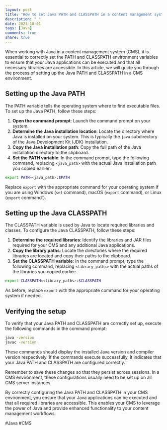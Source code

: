 ```yaml
---
layout: post
title: "How to set Java PATH and CLASSPATH in a content management system"
description: " "
date: 2023-10-01
tags: [Java]
comments: true
share: true
---
```


When working with Java in a content management system (CMS), it is essential to correctly set the PATH and CLASSPATH environment variables to ensure that your Java applications can be executed and that all necessary libraries are accessible. In this article, we will guide you through the process of setting up the Java PATH and CLASSPATH in a CMS environment.

## Setting up the Java PATH
The PATH variable tells the operating system where to find executable files. To set up the Java PATH, follow these steps:

1. **Open the command prompt**: Launch the command prompt on your system.
2. **Determine the Java installation location**: Locate the directory where Java is installed on your system. This is typically the `java` subdirectory of the Java Development Kit (JDK) installation.
3. **Copy the Java installation path**: Copy the full path of the Java installation directory to the clipboard.
4. **Set the PATH variable**: In the command prompt, type the following command, replacing `<java_path>` with the actual Java installation path you copied earlier:

```bash
export PATH=<java_path>:$PATH
```

Replace `export` with the appropriate command for your operating system if you are using Windows (`set` command), macOS (`export` command), or Linux (`export` command`).

## Setting up the Java CLASSPATH
The CLASSPATH variable is used by Java to locate required libraries and classes. To configure the Java CLASSPATH, follow these steps:

1. **Determine the required libraries**: Identify the libraries and JAR files required for your CMS and any additional Java applications.
2. **Copy the library paths**: Locate the directories where the required libraries are located and copy their paths to the clipboard.
3. **Set the CLASSPATH variable**: In the command prompt, type the following command, replacing `<library_paths>` with the actual paths of the libraries you copied earlier:

```bash
export CLASSPATH=<library_paths>:$CLASSPATH
```

As before, replace `export` with the appropriate command for your operating system if needed.

## Verifying the setup
To verify that your Java PATH and CLASSPATH are correctly set up, execute the following commands in the command prompt:

```bash
java -version
javac -version
```

These commands should display the installed Java version and compiler version respectively. If the commands execute successfully, it indicates that your Java PATH and CLASSPATH are configured correctly.

Remember to save these changes so that they persist across sessions. In a CMS environment, these configurations usually need to be set up on all CMS server instances.

By correctly configuring the Java PATH and CLASSPATH in your CMS environment, you ensure that your Java applications can be executed and that all required libraries are accessible. This enables your CMS to leverage the power of Java and provide enhanced functionality to your content management workflows.

#Java #CMS